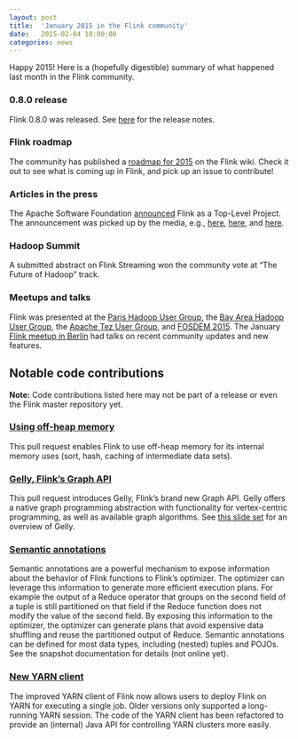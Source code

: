 ```yaml
---
layout: post
title:  'January 2015 in the Flink community'
date:   2015-02-04 10:00:00
categories: news
---
```


Happy 2015! Here is a (hopefully digestible) summary of what happened last month in the Flink community.

### 0.8.0 release

Flink 0.8.0 was released. See [here](http://flink.apache.org/news/2015/01/21/release-0.8.html) for the release notes.

### Flink roadmap

The community has published a [roadmap for 2015](https://cwiki.apache.org/confluence/display/FLINK/Flink+Roadmap) on the Flink wiki. Check it out to see what is coming up in Flink, and pick up an issue to contribute!

### Articles in the press

The Apache Software Foundation [announced](https://blogs.apache.org/foundation/entry/the_apache_software_foundation_announces69) Flink as a Top-Level Project. The announcement was picked up by the media, e.g., [here](http://sdtimes.com/inside-apache-software-foundations-newest-top-level-project-apache-flink/?utm_content=11232092&utm_medium=social&utm_source=twitter), [here](http://www.datanami.com/2015/01/12/apache-flink-takes-route-distributed-data-processing/), and [here](http://i-programmer.info/news/197-data-mining/8176-flink-reaches-top-level-status.html).

### Hadoop Summit

A submitted abstract on Flink Streaming won the community vote at “The Future of Hadoop” track.

### Meetups and talks

Flink was presented at the [Paris Hadoop User Group](http://www.meetup.com/Hadoop-User-Group-France/events/219778022/), the [Bay Area Hadoop User Group](http://www.meetup.com/hadoop/events/167785202/), the [Apache Tez User Group](http://www.meetup.com/Apache-Tez-User-Group/events/219302692/), and [FOSDEM 2015](https://fosdem.org/2015/schedule/track/graph_processing/). The January [Flink meetup in Berlin](http://www.meetup.com/Apache-Flink-Meetup/events/219639984/) had talks on recent community updates and new features.

## Notable code contributions

**Note:** Code contributions listed here may not be part of a release or even the Flink master repository yet.

### [Using off-heap memory](https://github.com/apache/flink/pull/290)

This pull request enables Flink to use off-heap memory for its internal memory uses (sort, hash, caching of intermediate data sets). 

### [Gelly, Flink’s Graph API](https://github.com/apache/flink/pull/335)

This pull request introduces Gelly, Flink’s brand new Graph API. Gelly offers a native graph programming abstraction with functionality for vertex-centric programming, as well as available graph algorithms. See [this slide set](http://www.slideshare.net/vkalavri/largescale-graph-processing-with-apache-flink-graphdevroom-fosdem15) for an overview of Gelly.

### [Semantic annotations](https://github.com/apache/flink/pull/311)

Semantic annotations are a powerful mechanism to expose information about the behavior of Flink functions to Flink’s optimizer. The optimizer can leverage this information to generate more efficient execution plans. For example the output of a Reduce operator that groups on the second field of a tuple is still partitioned on that field if the Reduce function does not modify the value of the second field. By exposing this information to the optimizer, the optimizer can generate plans that avoid expensive data shuffling and reuse the partitioned output of Reduce. Semantic annotations can be defined for most data types, including (nested) tuples and POJOs. See the snapshot documentation for details (not online yet).

### [New YARN client](https://github.com/apache/flink/pull/292)

The improved YARN client of Flink now allows users to deploy Flink on YARN for executing a single job. Older versions only supported a long-running YARN session. The code of the YARN client has been refactored to provide an (internal) Java API for controlling YARN clusters more easily.

